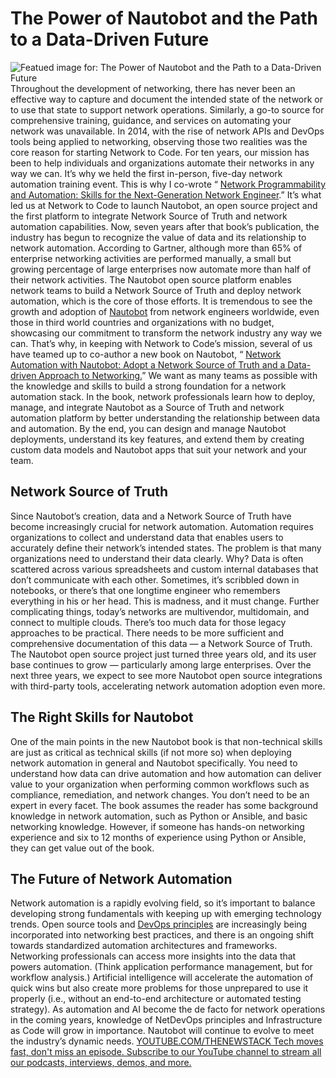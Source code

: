 # The Power of Nautobot and the Path to a Data-Driven Future
![Featued image for: The Power of Nautobot and the Path to a Data-Driven Future](https://cdn.thenewstack.io/media/2024/05/dff23a25-tree-3094982_1280-1024x683.jpg)
Throughout the development of networking, there has never been an effective way to capture and document the intended state of the network or to use that state to support network operations. Similarly, a go-to source for comprehensive training, guidance, and services on automating your network was unavailable.
In 2014, with the rise of network APIs and DevOps tools being applied to networking, observing those two realities was the core reason for starting Network to Code. For ten years, our mission has been to help individuals and organizations automate their networks in any way we can. It’s why we held the first in-person, five-day network automation training event. This is why I co-wrote “
[Network Programmability and Automation: Skills for the Next-Generation Network Engineer](https://www.amazon.com/Network-Programmability-Automation-Next-Generation-Engineer/dp/1491931256).” It’s what led us at Network to Code to launch Nautobot, an open source project and the first platform to integrate Network Source of Truth and network automation capabilities.
Now, seven years after that book’s publication, the industry has begun to recognize the value of data and its relationship to network automation. According to Gartner, although more than 65% of enterprise networking activities are performed manually, a small but growing percentage of large enterprises now automate more than half of their network activities. The Nautobot open source platform enables network teams to build a Network Source of Truth and deploy network automation, which is the core of those efforts. It is tremendous to see the growth and adoption of
[Nautobot](https://github.com/nautobot/nautobot) from network engineers worldwide, even those in third world countries and organizations with no budget, showcasing our commitment to transform the network industry any way we can.
That’s why, in keeping with Network to Code’s mission, several of us have teamed up to co-author a new book on Nautobot, “
[Network Automation with Nautobot: Adopt a Network Source of Truth and a Data-driven Approach to Networking.](https://www.amazon.com/Network-Automation-Nautobot-data-driven-networking/dp/1837637865/ref=sr_1_1?crid=P0V3MM8MM49N&dib=eyJ2IjoiMSJ9.88tNZyhZAix83WhbiXf81g.H9zgiXsW-xQiPwhSKBzRZiYcpkviRUx9cd9Fk0MxS5c&dib_tag=se&keywords=Network+Automation+with+Nautobot%3A+Adopt+a+Network+Source+of+Truth+and+a+Data-driven+Approach+to+Networking.&qid=1716495685&s=books&sprefix=network+automation+with+nautobot+adopt+a+network+source+of+truth+and+a+data-driven+approach+to+networking.%2Cstripbooks%2C108&sr=1-1)” We want as many teams as possible with the knowledge and skills to build a strong foundation for a network automation stack.
In the book, network professionals learn how to deploy, manage, and integrate Nautobot as a Source of Truth and network automation platform by better understanding the relationship between data and automation. By the end, you can design and manage Nautobot deployments, understand its key features, and extend them by creating custom data models and Nautobot apps that suit your network and your team.
## Network Source of Truth
Since Nautobot’s creation, data and a Network Source of Truth have become increasingly crucial for network automation.
Automation requires organizations to collect and understand data that enables users to accurately define their network’s intended states. The problem is that many organizations need to understand their data clearly.
Why? Data is often scattered across various spreadsheets and custom internal databases that don’t communicate with each other. Sometimes, it’s scribbled down in notebooks, or there’s that one longtime engineer who remembers everything in his or her head. This is madness, and it must change.
Further complicating things, today’s networks are multivendor, multidomain, and connect to multiple clouds. There’s too much data for those legacy approaches to be practical.
There needs to be more sufficient and comprehensive documentation of this data — a Network Source of Truth.
The Nautobot open source project just turned three years old, and its user base continues to grow — particularly among large enterprises. Over the next three years, we expect to see more Nautobot open source integrations with third-party tools, accelerating network automation adoption even more.
## The Right Skills for Nautobot
One of the main points in the new Nautobot book is that non-technical skills are just as critical as technical skills (if not more so) when deploying network automation in general and Nautobot specifically. You need to understand how data can drive automation and how automation can deliver value to your organization when performing common workflows such as compliance, remediation, and network changes.
You don’t need to be an expert in every facet. The book assumes the reader has some background knowledge in network automation, such as Python or Ansible, and basic networking knowledge. However, if someone has hands-on networking experience and six to 12 months of experience using Python or Ansible, they can get value out of the book.
## The Future of Network Automation
Network automation is a rapidly evolving field, so it’s important to balance developing strong fundamentals with keeping up with emerging technology trends.
Open source tools and
[DevOps principles](https://thenewstack.io/devops/) are increasingly being incorporated into networking best practices, and there is an ongoing shift towards standardized automation architectures and frameworks. Networking professionals can access more insights into the data that powers automation. (Think application performance management, but for workflow analysis.) Artificial intelligence will accelerate the automation of quick wins but also create more problems for those unprepared to use it properly (i.e., without an end-to-end architecture or automated testing strategy).
As automation and AI become the de facto for network operations in the coming years, knowledge of NetDevOps principles and Infrastructure as Code will grow in importance. Nautobot will continue to evolve to meet the industry’s dynamic needs.
[
YOUTUBE.COM/THENEWSTACK
Tech moves fast, don't miss an episode. Subscribe to our YouTube
channel to stream all our podcasts, interviews, demos, and more.
](https://youtube.com/thenewstack?sub_confirmation=1)